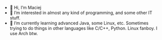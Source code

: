 - 👋 Hi, I’m Maciej
- 👀 I’m interested in almost any kind of programming, and some other IT stuff.
- 🌱 I’m currently learning advanced Java, some Linux, etc. Sometimes trying to do things in other languages like C/C++, Python. Linux fanboy. I use Arch btw.

<!---
Szwendacz99/Szwendacz99 is a ✨ special ✨ repository because its `README.md` (this file) appears on your GitHub profile.
You can click the Preview link to take a look at your changes.
--->
